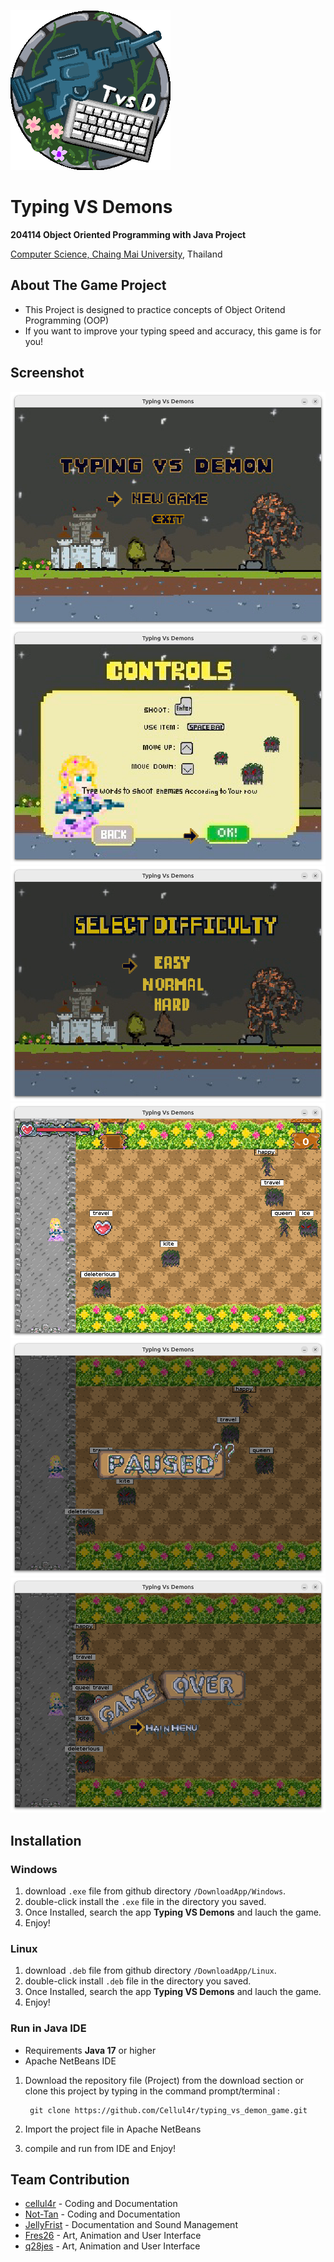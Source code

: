 ![icon game](icon_game.png)
# Typing VS Demons  
**204114 Object Oriented Programming with Java Project**

[Computer Science, Chaing Mai University](https://www.cs.science.cmu.ac.th/), Thailand
## About The Game Project
  * This Project is designed to practice concepts of Object Oritend Programming (OOP)
  * If you want to improve your typing speed and accuracy, this game is for you!

## Screenshot
![main menu](screenshot/main_menu.png)
![tutorial menu](screenshot/tutorial_menu.png)
![difficulty selection menu](screenshot/difficulty_menu.png)
![play screen](screenshot/play_menu.png)
![pause screen](screenshot/pause_menu.png)
![game over screen](screenshot/game_over_menu.png)
## Installation
### Windows
1. download `.exe` file from github directory `/DownloadApp/Windows`.
2. double-click install the `.exe` file in the directory you saved.
3. Once Installed, search the app **Typing VS Demons** and lauch the game.
4. Enjoy!

### Linux

  1. download `.deb` file from github directory `/DownloadApp/Linux`.
  2. double-click install `.deb` file in the directory you saved.
  3. Once Installed, search the app **Typing VS Demons** and lauch the game.
  4. Enjoy!

### Run in Java IDE
  
  * Requirements **Java 17** or higher
  * Apache NetBeans IDE
  1. Download the repository file (Project) from the download section or clone this project by typing in the command prompt/terminal :
     
          git clone https://github.com/Cellul4r/typing_vs_demon_game.git
     
  2. Import the project file in Apache NetBeans
  3. compile and run from IDE and Enjoy!

## Team Contribution
   * [cellul4r](https://github.com/Cellul4r) - Coding and Documentation
   * [Not-Tan](https://github.com/Not-Tan) - Coding and Documentation
   * [JellyFrist](https://github.com/Jellyfrist) - Documentation and Sound Management
   * [Fres26](https://github.com/Fres26) - Art, Animation and User Interface
   * [q28jes](https://github.com/q28jes) - Art, Animation and User Interface
   


